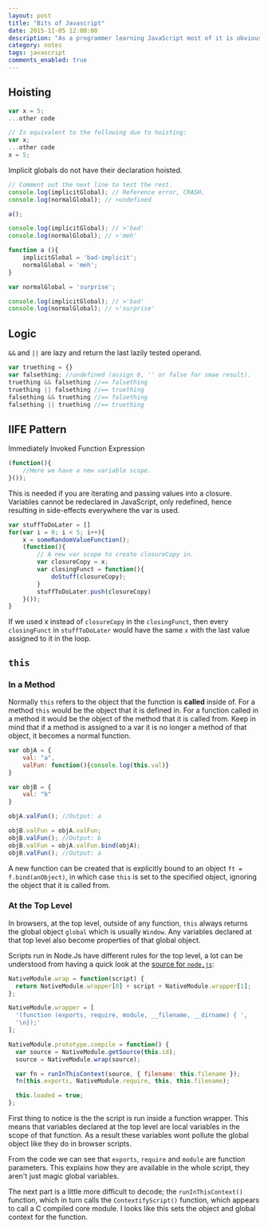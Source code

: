 ```yaml
---
layout: post
title: "Bits of Javascript"
date: 2015-11-05 12:00:00
description: "As a programmer learning JavaScript most of it is obvious and self-explanatory, however there are many little niggles and quirks that separate it from other languages. This is just some that I may need to remind myself of."
category: notes
tags: javascript
comments_enabled: true
---
```


## Hoisting

```javascript
var x = 5;
...other code

// Is equivalent to the following due to hoisting:
var x;
...other code
x = 5;
```

Implicit globals do not have their declaration hoisted.

```javascript
// Comment out the next line to test the rest.
console.log(implicitGlobal); // Reference error, CRASH.
console.log(normalGlobal); // >undefined

a();

console.log(implicitGlobal); // >'bad'
console.log(normalGlobal); // >'meh'

function a (){
    implicitGlobal = 'bad-implicit';
    normalGlobal = 'meh';
}

var normalGlobal = 'surprise';

console.log(implicitGlobal); // >'bad'
console.log(normalGlobal); // >'surprise'
```

## Logic

`&&` and `||` are lazy and return the last lazily tested operand.

```javascript
var truething = {}
var falsething; //undefined (assign 0, '' or false for smae result).
truething && falsething //== falsething
truething || falsething //== truething
falsething && truething //== falsething
falsething || truething //== truething
```

## IIFE Pattern

Immediately Invoked Function Expression

```javascript
(function(){
    //Here we have a new variable scope.    
}());   
```

This is needed if you are iterating and passing values into a closure.
Variables cannot be redeclared in JavaScript, only redefined, hence resulting in side-effects everywhere the var is used.

```javascript
var stuffToDoLater = []
for(var i = 0; i < 5; i++){
    x = someRandomValueFunction();
    (function(){
        // A new var scope to create closureCopy in.
        var closureCopy = x;
        var closingFunct = function(){
            doStuff(closureCopy);
        }
        stuffToDoLater.push(closureCopy)
    }());
}
```

If we used x instead of `closureCopy` in the `closingFunct`, then every `closingFunct` in `stuffToDoLater` would have the same `x` with the last value assigned to it in the loop.


## `this`

### In a Method

Normally `this` refers to the object that the function is __called__ inside of. For a method `this` would be the object that it is defined in. For a function called in a method it would be the object of the method that it is called from. Keep in mind that if a method is assigned to a var it is no longer a method of that object, it becomes a normal function.

```javascript
var objA = {
    val: "a",
    valFun: function(){console.log(this.val)}
}

var objB = {
    val: "b"
}

objA.valFun(); //Output: a

objB.valFun = objA.valFun;
objB.valFun(); //Output: b
objB.valFun = objA.valFun.bind(objA);
objB.valFun(); //Output: a
```

A new function can be created that is explicitly bound to an object `ft = f.bind(anObject)`, in which case `this` is set to the specified object, ignoring the object that it is called from.


### At the Top Level

In browsers, at the top level, outside of any function, `this` always returns the global object `global`  which is usually `Window`. Any variables declared at that top level also become properties of that global object.

Scripts run in Node.Js have different rules for the top level, a lot can be understood from having a quick look at the [source for `node.js`](https://github.com/nodejs/node/blob/34a35919e165cba6d5972e004e6b2cbdf2f4c65a/src/node.js#L951-L968):

```javascript
NativeModule.wrap = function(script) {
  return NativeModule.wrapper[0] + script + NativeModule.wrapper[1];
};

NativeModule.wrapper = [
  '(function (exports, require, module, __filename, __dirname) { ',
  '\n});'
];

NativeModule.prototype.compile = function() {
  var source = NativeModule.getSource(this.id);
  source = NativeModule.wrap(source);

  var fn = runInThisContext(source, { filename: this.filename });
  fn(this.exports, NativeModule.require, this, this.filename);

  this.loaded = true;
};
```

First thing to notice is the the script is run inside a function wrapper. This means that variables declared at the top level are local variables in the scope of that function. As a result these variables wont pollute the global object like they do in browser scripts.

From the code we can see that `exports`, `require` and `module` are function parameters. This explains how they are available in the whole script, they aren't just magic global variables.

The next part is a little more difficult to decode; the `runInThisContext()` function, which in turn calls the `ContextifyScript()` function, which appears to call a C compiled core module. I looks like this sets the object and global context for the function.
